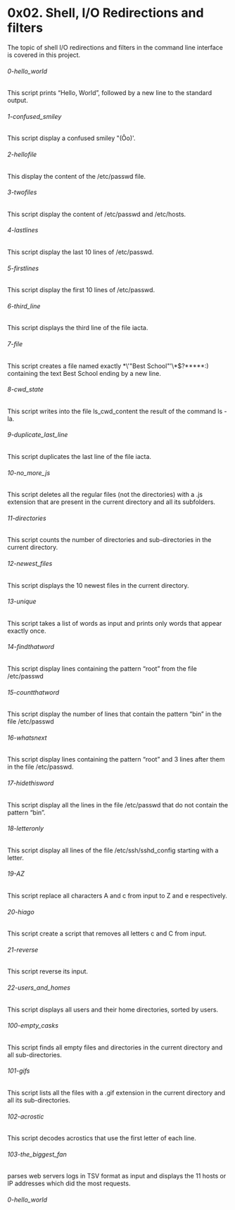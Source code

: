 # 0x02. Shell, I/O Redirections and filters
The topic of shell I/O redirections and filters in the command line interface is covered in this project.
###### 0-hello_world
This script prints “Hello, World”, followed by a new line to the standard output.
###### 1-confused_smiley
This script display a confused smiley "(Ôo)'.
###### 2-hellofile
This display the content of the /etc/passwd file.
###### 3-twofiles
This script display the content of /etc/passwd and /etc/hosts.
###### 4-lastlines
This script display the last 10 lines of /etc/passwd.
###### 5-firstlines
This script display the first 10 lines of /etc/passwd.
###### 6-third_line
This script displays the third line of the file iacta.
###### 7-file 
This script creates a file named exactly \*\\'"Best School"\'\\*$\?\*\*\*\*\*:) containing the text Best School ending by a new line.
###### 8-cwd_state
This script writes into the file ls_cwd_content the result of the command ls -la.
###### 9-duplicate_last_line
This script duplicates the last line of the file iacta.
###### 10-no_more_js
This script deletes all the regular files (not the directories) with a .js extension that are present in the current directory and all its subfolders.
###### 11-directories
This script counts the number of directories and sub-directories in the current directory.
###### 12-newest_files
This script displays the 10 newest files in the current directory.
###### 13-unique
This script takes a list of words as input and prints only words that appear exactly once.
###### 14-findthatword
This script display lines containing the pattern “root” from the file /etc/passwd
###### 15-countthatword
This script display the number of lines that contain the pattern “bin” in the file /etc/passwd
###### 16-whatsnext
This script display lines containing the pattern “root” and 3 lines after them in the file /etc/passwd.
###### 17-hidethisword
This script display all the lines in the file /etc/passwd that do not contain the pattern “bin”.
###### 18-letteronly
This script display all lines of the file /etc/ssh/sshd_config starting with a letter.
###### 19-AZ
This script replace all characters A and c from input to Z and e respectively.
###### 20-hiago
This script create a script that removes all letters c and C from input.
###### 21-reverse
This script reverse its input.
###### 22-users_and_homes
This script displays all users and their home directories, sorted by users.
###### 100-empty_casks
This script finds all empty files and directories in the current directory and all sub-directories.
###### 101-gifs
This script lists all the files with a .gif extension in the current directory and all its sub-directories.
###### 102-acrostic
This script decodes acrostics that use the first letter of each line.
###### 103-the_biggest_fan
parses web servers logs in TSV format as input and displays the 11 hosts or IP addresses which did the most requests.


###### 0-hello_world
